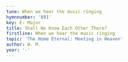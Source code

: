 ```yaml
---
tune: When we hear the music ringing
hymnnumber: '891'
key: E♭ Major
title: Shall We Know Each Other There?
firstline: When we hear the music ringing
topic: 'The Home Eternal: Meeting in Heaven'
author: W. M.
year: '-'
---
```

